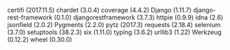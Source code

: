 certifi (2017.11.5)
chardet (3.0.4)
coverage (4.4.2)
Django (1.11.7)
django-rest-framework (0.1.0)
djangorestframework (3.7.3)
httpie (0.9.9)
idna (2.6)
jsonfield (2.0.2)
Pygments (2.2.0)
pytz (2017.3)
requests (2.18.4)
selenium (3.7.0)
setuptools (38.2.3)
six (1.11.0)
typing (3.6.2)
urllib3 (1.22)
Werkzeug (0.12.2)
wheel (0.30.0)

